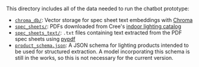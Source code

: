 This directory includes all of the data needed to run the chatbot prototype:

- [`chroma_db/`](./chroma_db/): Vector storage for spec sheet text embeddings with [Chroma](https://docs.trychroma.com/docs/embeddings/embedding-functions)
- [`spec_sheets/`](./spec_sheets/): PDFs downloaded from Cree's [indoor lighting catalog](https://www.creelighting.com/products/indoor/)
- [`spec_sheets_text/`](./spec_sheets_text/): `.txt` files containing text extracted from the PDF spec sheets using [pypdf](https://pypdf.readthedocs.io/en/stable/index.html)
- [`product_schema.json`](./product_schema.json): A JSON schema for lighting products intended to be used for structured extraction. A model incorporating this schema is still in the works, so this is not necessary for the current version.